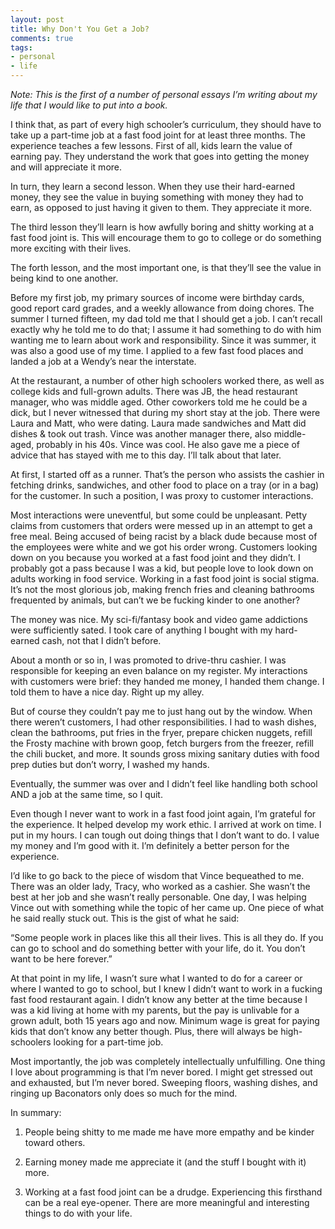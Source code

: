 ```yaml
---
layout: post
title: Why Don't You Get a Job? 
comments: true
tags:
- personal
- life
---
```


*Note: This is the first of a number of personal essays I’m writing about my life that I would like to put into a book.*

I think that, as part of every high schooler’s curriculum, they should have to take up a part-time job at a fast food joint for at least three months. The experience teaches a few lessons. First of all, kids learn the value of earning pay. They understand the work that goes into getting the money and will appreciate it more.

In turn, they learn a second lesson. When they use their hard-earned money, they see the value in buying something with money they had to earn, as opposed to just having it given to them. They appreciate it more. 

The third lesson they’ll learn is how awfully boring and shitty working at a fast food joint is. This will encourage them to go to college or do something more exciting with their lives.

The forth lesson, and the most important one, is that they’ll see the value in being kind to one another.

Before my first job, my primary sources of income were birthday cards, good report card grades, and a weekly allowance from doing chores. The summer I turned fifteen, my dad told me that I should get a job. I can’t recall exactly why he told me to do that; I assume it had something to do with him wanting me to learn about work and responsibility. Since it was summer, it was also a good use of my time. I applied to a few fast food places and landed a job at a Wendy’s near the interstate. 

At the restaurant, a number of other high schoolers worked there, as well as college kids and full-grown adults.  There was JB, the head restaurant manager, who was middle aged. Other coworkers told me he could be a dick, but I never witnessed that during my short stay at the job. There were Laura and Matt, who were dating. Laura made sandwiches and Matt did dishes & took out trash. Vince was another manager there, also middle-aged, probably in his 40s. Vince was cool. He also gave me a piece of advice that has stayed with me to this day. I’ll talk about that later.

At first, I started off as a runner. That’s the person who assists the cashier in fetching drinks, sandwiches, and other food to place on a tray (or in a bag) for the customer. In such a position, I was proxy to customer interactions.

Most interactions were uneventful, but some could be unpleasant. Petty claims from customers that orders were messed up in an attempt to get a free meal. Being accused of being racist by a black dude because most of the employees were white and we got his order wrong. Customers looking down on you because you worked at a fast food joint and they didn’t. I probably got a pass because I was a kid, but people love to look down on adults working in food service. Working in a fast food joint is social stigma. It’s not the most glorious job, making french fries and cleaning bathrooms frequented by animals, but can’t we be fucking kinder to one another?

The money was nice. My sci-fi/fantasy book and video game addictions were sufficiently sated. I took care of anything I bought with my hard-earned cash, not that I didn’t before.

About a month or so in, I was promoted to drive-thru cashier. I was responsible for keeping an even balance on my register. My interactions with customers were brief: they handed me money, I handed them change. I told them to have a nice day. Right up my alley.

But of course they couldn’t pay me to just hang out by the window. When there weren’t customers, I had other responsibilities. I had to wash dishes, clean the bathrooms, put fries in the fryer, prepare chicken nuggets, refill the Frosty machine with brown goop, fetch burgers from the freezer, refill the chili bucket, and more. It sounds gross mixing sanitary duties with food prep duties but don’t worry, I washed my hands.

Eventually, the summer was over and I didn’t feel like handling both school AND a job at the same time, so I quit.

Even though I never want to work in a fast food joint again, I’m grateful for the experience. It helped develop my work ethic. I arrived at work on time. I put in my hours. I can tough out doing things that I don’t want to do. I value my money and I’m good with it. I’m definitely a better person for the experience.

I’d like to go back to the piece of wisdom that Vince bequeathed to me. There was an older lady, Tracy, who worked as a cashier. She wasn’t the best at her job and she wasn’t really personable. One day, I was helping Vince out with something while the topic of her came up. One piece of what he said really stuck out. This is the gist of what he said:

“Some people work in places like this all their lives. This is all they do. If you can go to school and do something better with your life, do it. You don’t want to be here forever.”

At that point in my life, I wasn’t sure what I wanted to do for a career or where I wanted to go to school, but I knew I didn’t want to work in a fucking fast food restaurant again. I didn’t know any better at the time because I was a kid living at home with my parents, but the pay is unlivable for a grown adult, both 15 years ago and now. Minimum wage is great for paying kids that don’t know any better though. Plus, there will always be high-schoolers looking for a part-time job.

Most importantly, the job was completely intellectually unfulfilling. One thing I love about programming is that I’m never bored. I might get stressed out and exhausted, but I’m never bored. Sweeping floors, washing dishes, and ringing up Baconators only does so much for the mind. 

In summary:

1) People being shitty to me made me have more empathy and be kinder toward others.

2) Earning money made me appreciate it (and the stuff I bought with it) more.

3) Working at a fast food joint can be a drudge. Experiencing this firsthand can be a real eye-opener. There are more meaningful and interesting things to do with your life.
